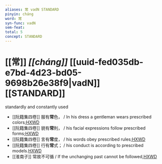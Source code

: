 ```yaml
---
aliases: 常 vadN STANDARD
pinyin: cháng
word: 常
syn-func: vadN
sem-feat: 
total: 5
concept: STANDARD 
---
```

# [[常]] *[[cháng]]*  [[uuid-fed035db-e7bd-4d23-bd05-9698b26e38f9|vadN]] [[STANDARD]]
standardly and constantly used
 - [[阮籍集四卷]] 服有**常**色， / In his dress a gentleman wears prescribed colors;[HXWD](https://hxwd.org/textview.html?location=CH2b1558_CHANT_004-18a.5)
 - [[阮籍集四卷]] 貌有**常**則， / his facial expressions follow prescribed forms;[HXWD](https://hxwd.org/textview.html?location=CH2b1558_CHANT_004-18a.6)
 - [[阮籍集四卷]] 言有**常**度， / his words obey prescribed rules;[HXWD](https://hxwd.org/textview.html?location=CH2b1558_CHANT_004-18a.7)
 - [[阮籍集四卷]] 行有**常**式； / his conduct is according to prescribed models.[HXWD](https://hxwd.org/textview.html?location=CH2b1558_CHANT_004-18a.8)
 - [[淮南子]] 常故不可循 / If the unchanging past cannot be followed,[HXWD](https://hxwd.org/textview.html?location=KR3j0010_tls_013-2a.47)